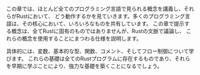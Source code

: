 この章では、ほとんど全てのプログラミング言語で見られる概念を講義し、それらがRustにおいて、 どう動作するかを見ていきます。多くのプログラミング言語は、その核心において、いろいろなものを共有しています。 この章で提示する概念は、全てRustに固有のものではありませんが、Rustの文脈で議論し、 これらの概念を使用することにまつわる仕様を説明します。

具体的には、変数、基本的な型、関数、コメント、そしてフロー制御について学びます。 これらの基礎は全てのRustプログラムに存在するものであり、それらを早期に学ぶことにより、強力な基礎を築くことになるでしょう。